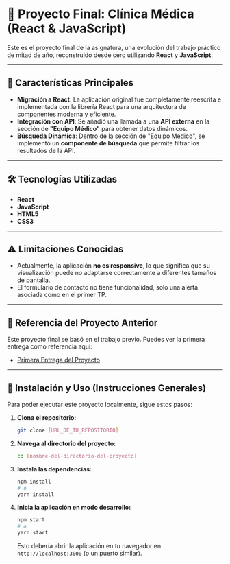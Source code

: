 # 🏥 Proyecto Final: Clínica Médica (React & JavaScript)

Este es el proyecto final de la asignatura, una evolución del trabajo práctico de mitad de año, reconstruido desde cero utilizando **React** y **JavaScript**.

-----

## 🚀 Características Principales

  * **Migración a React**: La aplicación original fue completamente reescrita e implementada con la librería React para una arquitectura de componentes moderna y eficiente.
  * **Integración con API**: Se añadió una llamada a una **API externa** en la sección de **"Equipo Médico"** para obtener datos dinámicos.
  * **Búsqueda Dinámica**: Dentro de la sección de "Equipo Médico", se implementó un **componente de búsqueda** que permite filtrar los resultados de la API.

-----

## 🛠️ Tecnologías Utilizadas

  * **React**
  * **JavaScript**
  * **HTML5**
  * **CSS3**

-----

## ⚠️ Limitaciones Conocidas

  * Actualmente, la aplicación **no es responsive**, lo que significa que su visualización puede no adaptarse correctamente a diferentes tamaños de pantalla.
  * El formulario de contacto no tiene funcionalidad, solo una alerta asociada como en el primer TP.
-----

## 📄 Referencia del Proyecto Anterior

Este proyecto final se basó en el trabajo previo. Puedes ver la primera entrega como referencia aquí:

  * [Primera Entrega del Proyecto](https://gacbass.github.io/tp-final-Gaston-Cazaubon/contacto.html)

-----

## 📝 Instalación y Uso (Instrucciones Generales)

Para poder ejecutar este proyecto localmente, sigue estos pasos:

1.  **Clona el repositorio:**
    ```bash
    git clone [URL_DE_TU_REPOSITORIO]
    ```
2.  **Navega al directorio del proyecto:**
    ```bash
    cd [nombre-del-directorio-del-proyecto]
    ```
3.  **Instala las dependencias:**
    ```bash
    npm install
    # o
    yarn install
    ```
4.  **Inicia la aplicación en modo desarrollo:**
    ```bash
    npm start
    # o
    yarn start
    ```
    Esto debería abrir la aplicación en tu navegador en `http://localhost:3000` (o un puerto similar).

